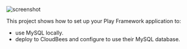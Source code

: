 ![screenshot](https://raw.github.com/ics-software-engineering/play-example-mysql/master/doc/play-example-mysql-home.png)

This project shows how to set up your Play Framework application to:

  * use MySQL locally.
  * deploy to CloudBees and configure to use their MySQL database.
  
   
  
 
